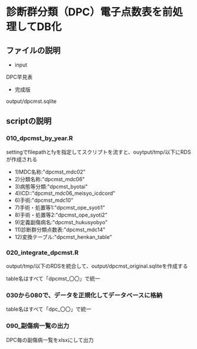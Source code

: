# 診断群分類（DPC）電子点数表を前処理してDB化

## ファイルの説明

- input

DPC早見表

- 完成版

output/dpcmst.sqlite

## scriptの説明

### 010_dpcmst_by_year.R

settingでfilepathとfyを指定してスクリプトを流すと、ouytput/tmp/以下にRDSが作成される

- 1)MDC名称:"dpcmst_mdc02"
- 2)分類名称:"dpcmst_mdc06"
- 3)病態等分類:"dpcmst_byotai"
- 4)ICD::"dpcmst_mdc06_meisyo_icdcord"
- 6)手術:"dpcmst_mdc10"
- 7)手術・処置等1:"dpcmst_ope_syoti1"
- 8)手術・処置等2:"dpcmst_ope_syoti2"
- 9)定義副傷病名:"dpcmst_hukusyobyo"
- 11)診断群分類点数表:"dpcmst_mdc14"
- 12)変換テーブル:"dpcmst_henkan_table"

### 020_integrate_dpcmst.R

output/tmp/以下のRDSを統合して、output/dpcmst_original.sqliteを作成する

table名はすべて「dpcmst_〇〇」で統一

### 030から080で、データを正規化してデータベースに格納

table名はすべて「dpc_〇〇」で統一

### 090_副傷病一覧の出力

DPC毎の副傷病一覧をxlsxにして出力

